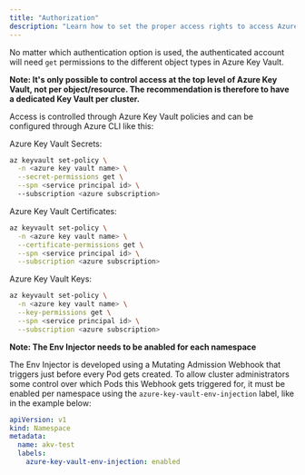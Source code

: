 ```yaml
---
title: "Authorization"
description: "Learn how to set the proper access rights to access Azure Key Vault secrets from Kubernetes."
---
```


No matter which authentication option is used, the authenticated account will need `get` permissions to the different object types in Azure Key Vault.

**Note: It's only possible to control access at the top level of Azure Key Vault, not per object/resource. The recommendation is therefore to have a dedicated Key Vault per cluster.**

Access is controlled through Azure Key Vault policies and can be configured through Azure CLI like this:

Azure Key Vault Secrets:

```bash
az keyvault set-policy \
  -n <azure key vault name> \
  --secret-permissions get \
  --spn <service principal id> \ 
  --subscription <azure subscription>
```

Azure Key Vault Certificates:

```bash
az keyvault set-policy \
  -n <azure key vault name> \
  --certificate-permissions get \
  --spn <service principal id> \
  --subscription <azure subscription>
```

Azure Key Vault Keys:

```bash
az keyvault set-policy \
  -n <azure key vault name> \
  --key-permissions get \
  --spn <service principal id> \
  --subscription <azure subscription>
```

**Note: The Env Injector needs to be anabled for each namespace**

The Env Injector is developed using a Mutating Admission Webhook that triggers just before every Pod gets created. To allow cluster administrators some control over which Pods this Webhook gets triggered for, it must be enabled per namespace using the `azure-key-vault-env-injection` label, like in the example below:

```yaml
apiVersion: v1
kind: Namespace
metadata:
  name: akv-test
  labels:
    azure-key-vault-env-injection: enabled
```
